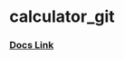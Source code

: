 ﻿# calculator_git
### [Docs Link](https://docs.google.com/document/d/1we95gXKeyBaRfC8BVGih6Lg5n2CbWVwus7mrGc58FUs/edit?usp=sharing)
